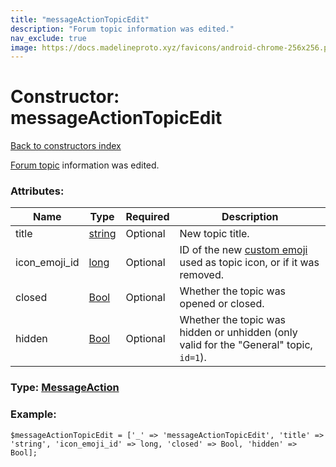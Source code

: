 ```yaml
---
title: "messageActionTopicEdit"
description: "Forum topic information was edited."
nav_exclude: true
image: https://docs.madelineproto.xyz/favicons/android-chrome-256x256.png
---
```

# Constructor: messageActionTopicEdit  
[Back to constructors index](/API_docs/constructors/index.html)



[Forum topic](https://core.telegram.org/api/forum#forum-topics) information was edited.

### Attributes:

| Name     |    Type       | Required | Description |
|----------|---------------|----------|-------------|
|title|[string](/API_docs/types/string.html) | Optional|New topic title.|
|icon\_emoji\_id|[long](/API_docs/types/long.html) | Optional|ID of the new [custom emoji](https://core.telegram.org/api/custom-emoji) used as topic icon, or if it was removed.|
|closed|[Bool](/API_docs/types/Bool.html) | Optional|Whether the topic was opened or closed.|
|hidden|[Bool](/API_docs/types/Bool.html) | Optional|Whether the topic was hidden or unhidden (only valid for the "General" topic, `id=1`).|



### Type: [MessageAction](/API_docs/types/MessageAction.html)


### Example:

```
$messageActionTopicEdit = ['_' => 'messageActionTopicEdit', 'title' => 'string', 'icon_emoji_id' => long, 'closed' => Bool, 'hidden' => Bool];
```  
